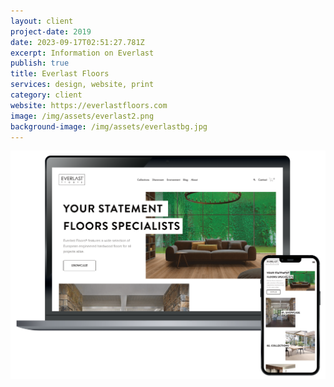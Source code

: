```yaml
---
layout: client
project-date: 2019
date: 2023-09-17T02:51:27.781Z
excerpt: Information on Everlast
publish: true
title: Everlast Floors
services: design, website, print
category: client
website: https://everlastfloors.com
image: /img/assets/everlast2.png
background-image: /img/assets/everlastbg.jpg
---
```

![](/img/assets/everlast.png)